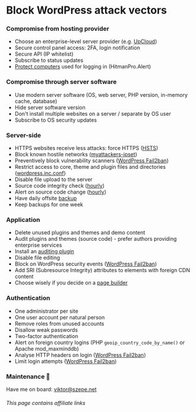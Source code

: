 # Block WordPress attack vectors

### Compromise from hosting provider

- Choose an enterprise-level server provider (e.g. [UpCloud](https://www.upcloud.com/register/?promo=U29Q8S))
- Secure control panel access: 2FA, login notification
- Secure API (IP whitelist)
- Subscribe to status updates
- [Protect computers](/Onboarding.md#secure-browser-in-an-ephemeral-cloud-instance)
  used for logging in (HitmanPro.Alert)

### Compromise through server software

- Use modern server software (OS, web server, PHP version, in-memory cache, database)
- Hide server software version
- Don't install multiple websites on a server / separate by OS user
- Subscribe to OS security updates

### Server-side

- HTTPS websites receive less attacks: force HTTPS ([HSTS](https://developer.mozilla.org/en-US/docs/Web/HTTP/Headers/Strict-Transport-Security))
- Block known hostile networks ([myattackers-ipset](https://github.com/szepeviktor/debian-server-tools/tree/master/security/myattackers-ipsets))
- Preventively block vulnerability scanners ([WordPress Fail2ban](https://github.com/szepeviktor/wordpress-fail2ban))
- Restrict access to core, theme and plugin files and directories ([wordpress.inc.conf](/webserver/apache-conf-available/wordpress.inc.conf))
- Disable file upload to the server
- Source code integrity check ([hourly](https://github.com/szepeviktor/debian-server-tools/blob/master/monitoring/tripwire-fake.sh))
- Alert on source code change ([hourly](https://github.com/szepeviktor/debian-server-tools/blob/master/monitoring/siteprotection.sh))
- Have daily offsite [backup](https://github.com/szepeviktor/debian-server-tools/tree/master/backup)
- Keep backups for one week

### Application

- Delete unused plugins and themes and demo content
- Audit plugins and themes (source code) - prefer authors providing enterprise services
- Install an [auditing plugin](https://wordpress.org/plugins/wp-user-activity/)
- Disable file editing
- Block on WordPress security events ([WordPress Fail2ban](https://github.com/szepeviktor/wordpress-fail2ban))
- Add SRI (Subresource Integrity) attributes to elements with foreign CDN content
- Choose wisely if you decide on a [page builder](https://www.wpbeaverbuilder.com/?fla=2082)

### Authentication

- One administrator per site
- One user account per natural person
- Remove roles from unused accounts
- Disallow weak passwords
- Two-factor authentication
- Alert on foreign country logins (PHP `geoip_country_code_by_name()` or Apache mod_maxminddb)
- Analyse HTTP headers on login ([WordPress Fail2ban](https://github.com/szepeviktor/wordpress-fail2ban))
- Limit login attempts ([WordPress Fail2ban](https://github.com/szepeviktor/wordpress-fail2ban))

### Maintenance :wrench:

Have me on board: viktor@szepe.net

###### This page contains affiliate links
